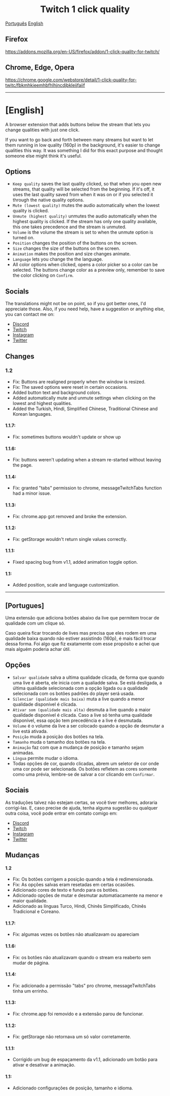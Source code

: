 <div align="center"><h1>Twitch 1 click quality</h1></div>

[Português](#portugues) [English](#english)

## Firefox

https://addons.mozilla.org/en-US/firefox/addon/1-click-quality-for-twitch/

## Chrome, Edge, Opera

https://chrome.google.com/webstore/detail/1-click-quality-for-twitc/fbkmhkieemhbfhlhjncdjbkleijfaiif

---

# [English]

A browser extension that adds buttons below the stream that lets you change qualities with just one click.

If you want to go back and forth between many streams but want to let them running in low quality (160p) in the background, it's easier to change qualities this way. It was something I did for this exact purpose and thought someone else might think it's useful.

## Options
* `Keep quality` saves the last quality clicked, so that when you open new streams, that quality will be selected from the beginning. If it's off, it uses the last quality saved from when it was on or if you selected it through the native quality options.
* `Mute (lowest quality)` mutes the audio automatically when the lowest quality is clicked.
* `Unmute (highest quality)` unmutes the audio automatically when the highest quality is clicked. If the stream has only one quality available, this one takes precedence and the stream is unmuted.
* `Volume` is the volume the stream is set to when the unmute option is turned on.
* `Position` changes the position of the buttons on the screen.
* `Size` changes the size of the buttons on the screen.
* `Animation` makes the position and size changes animate.
* `Language` lets you change the the language.
* All color options when clicked, opens a color picker so a color can be selected. The buttons change color as a preview only, remember to save the color clicking on `Confirm`.

## Socials
The translations might not be on point, so if you got better ones, I'd appreciate those. Also, if you need help, have a suggestion or anything else, you can contact me on:
* [Discord](https://discord.gg/JYYXmPQ)
* [Twitch](https://twitch.tv/twitchxuxa)
* [Instagram](https://www.instagram.com/twitchxuxa)
* [Twitter](https://twitter.com/twitchxuxa)

## Changes
### 1.2
* Fix: Buttons are realigned properly when the window is resized.
* Fix: The saved options were reset in certain occasions.
* Added button text and background colors.
* Added automatically mute and unmute settings when clicking on the lowest and highest qualities.
* Added the Turkish, Hindi, Simplified Chinese, Traditional Chinese and Korean languages.

#### 1.1.7:
* Fix: sometimes buttons wouldn't update or show up

#### 1.1.6:
* Fix: buttons weren't updating when a stream re-started without leaving the page.

#### 1.1.4:
* Fix: granted "tabs" permission to chrome, messageTwitchTabs function had a minor issue.

#### 1.1.3:
* Fix: chrome.app got removed and broke the extension.

#### 1.1.2:
* Fix: getStorage wouldn't return single values correctly.

#### 1.1.1:
* Fixed spacing bug from v1.1, added animation toggle option.

#### 1.1:
* Added position, scale and language customization.

---

## [Portugues]

Uma extensão que adiciona botões abaixo da live que permitem trocar de qualidade com um clique só.

Caso queira ficar trocando de lives mas precisa que eles rodem em uma qualidade baixa quando não estiver assistindo (160p), é mais fácil trocar dessa forma. Foi algo que fiz exatamente com esse propósito e achei que mais alguém poderia achar útil.

## Opções
* `Salvar qualidade` salva a ultima qualidade clicada, de forma que quando uma live é aberta, ele inicia com a qualiadde salva. Se está desligada, a última qualidade selecionada com a opção ligada ou a qualidade selecionada com os botões padrões do player será usada.
* `Silenciar (qualidade mais baixa)` muta a live quando a menor qualidade disponível é clicada.
* `Ativar som (qualidade mais alta)` desmuta a live quando a maior qualidade disponível é clicada. Caso a live só tenha uma qualidade disponível, essa opção tem precedência e a live é desmutada.
* `Volume` é o volume da live a ser colocado quando a opção de desmutar a live está ativada.
* `Posição` muda a posição dos botões na tela.
* `Tamanho` muda o tamanho dos botões na tela.
* `Animação` faz com que a mudança de posição e tamanho sejam animadas.
* `Língua` permite mudar o idioma.
* Todas opções de cor, quando clicadas, abrem um seletor de cor onde uma cor pode ser selecionada. Os botôes refletem as cores somente como uma prévia, lembre-se de salvar a cor clicando em `Confirmar`.

## Sociais
As traduções talvez não estejam certas, se você tiver melhores, adoraria corrigí-las. E, caso precise de ajuda, tenha alguma sugestão ou qualquer outra coisa, você pode entrar em contato comigo em:
* [Discord](https://discord.gg/JYYXmPQ)
* [Twitch](https://twitch.tv/twitchxuxa)
* [Instagram](https://www.instagram.com/twitchxuxa)
* [Twitter](https://twitter.com/twitchxuxa)

## Mudanças
#### 1.2
* Fix: Os botões corrigem a posição quando a tela é redimensionada.
* Fix: As opções salvas eram resetadas em certas ocasiões.
* Adicionado cores de texto e fundo para os botões.
* Adicionado opções de mutar e desmutar automatiacamente na menor e maior qualidade.
* Adicionado as línguas Turco, Hindi, Chinês Simplificado, Chinês Tradicional e Coreano.

#### 1.1.7:
* Fix: algumas vezes os botões não atualizavam ou apareciam

#### 1.1.6:
* Fix: os botões não atualizavam quando o stream era reaberto sem mudar de página.

#### 1.1.4:
* Fix: adicionado a permissão "tabs" pro chrome, messageTwitchTabs tinha um errinho.

#### 1.1.3:
* Fix: chrome.app foi removido e a extensão parou de funcionar.

#### 1.1.2:
* Fix: getStorage não retornava um só valor corretamente.

#### 1.1.1:
* Corrigido um bug de espaçamento da v1.1, adicionado um botão para ativar e desativar a animação.

#### 1.1:
* Adicionado configurações de posição, tamanho e idioma.
